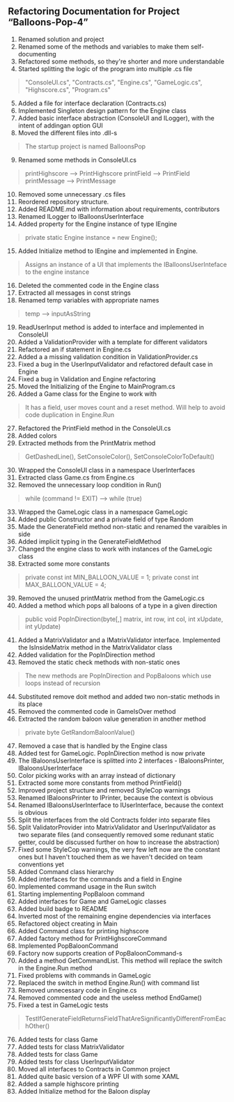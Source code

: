 **Refactoring Documentation for Project “Balloons-Pop-4”**
------------------------------------------------------

1. Renamed solution and project
2. Renamed some of the methods and variables to make them self-documenting
3. Refactored some methods, so they're shorter and more understandable
4. Started splitting the logic of the program into multiple .cs file
> "ConsoleUI.cs", "Contracts.cs", "Engine.cs", "GameLogic.cs",  "Highscore.cs", "Program.cs"

5. Added a file for interface declaration (Contracts.cs)
6. Implemented Singleton design pattern for the Engine class
7. Added basic interface abstraction (ConsoleUI and ILogger), with the intent of addingan option GUI
8. Moved the different files into .dll-s
> The startup project is named BalloonsPop
9. Renamed some methods in ConsoleUI.cs
>printHighscore --> PrintHighscore
>printField --> PrintField
>printMessage --> PrintMessage

10. Removed some unnecessary .cs files
11. Reordered repository structure.
12. Added README.md with information about requirements, contributors
13. Renamed ILogger to IBalloonsUserInterface
14. Added property for the Engine instance of type IEngine
>private static Engine instance = new Engine();

15. Added Initialize method to IEngine and implemented in Engine. 
>Assigns an instance of a UI that implements the IBalloonsUserInteface to the engine instance

16. Deleted the commented code in the Engine class
17. Extracted all messages in const strings
18. Renamed temp variables with appropriate names 
> temp --> inputAsString

19. ReadUserInput method is added to interface and implemented in ConsoleUI
20. Added a ValidationProvider with a template for different validators
21. Refactored an if statement in Engine.cs
22. Added a a missing validation condition in ValidationProvider.cs
23. Fixed a bug in the UserInputValidator and refactored default case in Engine
24. Fixed a bug in Validation and Engine refactoring
25. Moved the Initializing of the Engine to MainProgram.cs
26. Added a Game class for the Engine to work with
>It has a field, user moves count and a reset method. Will help to avoid
code duplication in Engine.Run

27. Refactored the PrintField method in the ConsoleUI.cs
28. Added colors
29. Extracted methods from the PrintMatrix method
>GetDashedLine(), SetConsoleColor(), SetConsoleColorToDefault()

30. Wrapped the ConsoleUI class in a namespace UserInterfaces
31. Extracted class Game.cs from Engine.cs
32. Removed the unnecessary loop condition in Run()
 >while (command != EXIT) --> while (true)

33. Wrapped the GameLogic class in a namespace GameLogic
34. Added public Constructor and a private field of type Random
35. Made the GenerateField method non-static and renamed the varaibles in side
36. Added implicit typing in the GenerateFieldMethod
37. Changed the engine class to work with instances of the GameLogic class
38. Extracted some more constants
>private const int MIN_BALLOON_VALUE = 1;
private const int MAX_BALLOON_VALUE = 4;

39. Removed the unused printMatrix method from the GameLogic.cs
40. Added a method which pops all baloons of a type in a given direction
>public void PopInDirection(byte[,] matrix, int row, int col, int xUpdate, int yUpdate)

41. Added a MatrixValidator and a IMatrixValidator interface. Implemented the IsInsideMatrix method in the MatrixValidator class
42. Added validation for the PopInDirection method
43. Removed the static check methods with non-static ones
>The new methods are PopInDirection and PopBaloons which use loops
instead of recursion

44. Substituted remove doit method and added two non-static methods in its place
45. Removed the commented code in GameIsOver method
46. Extracted the random baloon value generation in another method
> private byte GetRandomBaloonValue()

47. Removed a case that is handled by the Engine class
48. Added test for GameLogic. PopInDirection method is now private
49. The IBaloonsUserInterface is splitted into 2 interfaces - IBaloonsPrinter, IBaloonsUserInterface
50. Color picking works with an array instead of dictionary
51. Extracted some more constants from method PrintField()
52. Improved project structure and removed StyleCop warnings
53.  Renamed IBaloonsPrinter to IPrinter, because the context is obvious
54. Renamed IBaloonsUserInterface to IUserInterface, because the context is obvious
55. Split the interfaces from the old Contracts folder into separate files
56. Split ValidatorProvider into MatrixValidator and UserInputValidator as two separate files (and consequently removed some redunant static getter, could be discussed further on how to increase the abstraction)
57. Fixed some StyleCop warnings, the very few left now are the constant ones but I haven't touched them as we haven't decided on team conventions yet
58. Added Command class hierarchy
59. Added interfaces for the commands and a field in Engine
60. Implemented command usage in the Run switch
61. Starting implementing PopBaloon command
62. Added interfaces for Game and GameLogic classes
63. Added build badge to README
64. Inverted most of the remaining engine dependencies via interfaces
65. Refactored object creating in Main
66. Added Command class for printing highscore
67. Added factory method for PrintHighscoreCommand
68. Implemented PopBaloonCommand
69. Factory now supports creation of PopBaloonCommand-s
70. Added a method GetCommandList. This method will replace the switch in the Engine.Run method
71. Fixed problems with commands in GameLogic
72. Replaced the switch in method Engine.Run() with command list
73. Removed unnecessary code in Engine.cs
74.  Removed commented code and the useless method EndGame()
75. Fixed a test in GameLogic tests
>TestIfGenerateFieldReturnsFieldThatAreSignificantlyDifferentFromEachOther()

76. Added tests for class Game
77. Added tests for class MatrixValidator
78. Added tests for class Game
79. Added tests for class UserInputValidator
80. Moved all interfaces to Contracts in Common project
81. Added quite basic version of a WPF UI with some XAML
82. Added a sample highscore printing
83. Added Initialize method for the Baloon display